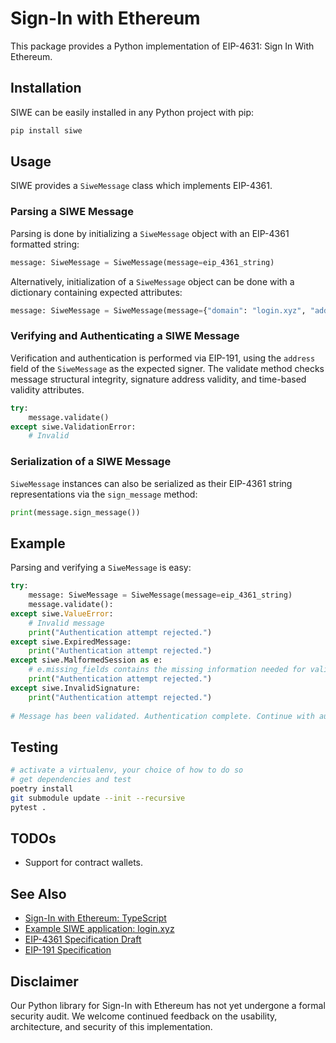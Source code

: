 # Sign-In with Ethereum

This package provides a Python implementation of EIP-4631: Sign In With Ethereum.

## Installation

SIWE can be easily installed in any Python project with pip:

```bash
pip install siwe
```

## Usage

SIWE provides a `SiweMessage` class which implements EIP-4361.

### Parsing a SIWE Message

Parsing is done by initializing a `SiweMessage` object with an EIP-4361 formatted string:

``` python
message: SiweMessage = SiweMessage(message=eip_4361_string)
```

Alternatively, initialization of a `SiweMessage` object can be done with a dictionary containing expected attributes:

``` python
message: SiweMessage = SiweMessage(message={"domain": "login.xyz", "address": "0x1234...", ...})
```

### Verifying and Authenticating a SIWE Message

Verification and authentication is performed via EIP-191, using the `address` field of the `SiweMessage` as the expected signer. The validate method checks message structural integrity, signature address validity, and time-based validity attributes. 

``` python
try:
    message.validate()
except siwe.ValidationError:
    # Invalid
```

### Serialization of a SIWE Message

`SiweMessage` instances can also be serialized as their EIP-4361 string representations via the `sign_message` method:

``` python
print(message.sign_message())
```

## Example

Parsing and verifying a `SiweMessage` is easy:

``` python
try:
    message: SiweMessage = SiweMessage(message=eip_4361_string)
    message.validate():
except siwe.ValueError:
    # Invalid message
    print("Authentication attempt rejected.")
except siwe.ExpiredMessage:
    print("Authentication attempt rejected.")
except siwe.MalformedSession as e:
    # e.missing_fields contains the missing information needed for validation
    print("Authentication attempt rejected.")
except siwe.InvalidSignature:
    print("Authentication attempt rejected.")
    
# Message has been validated. Authentication complete. Continue with authorization/other.
```

## Testing

```bash
# activate a virtualenv, your choice of how to do so
# get dependencies and test
poetry install
git submodule update --init --recursive
pytest .
```

## TODOs

- Support for contract wallets.

## See Also

- [Sign-In with Ethereum: TypeScript](https://github.com/spruceid/siwe)
- [Example SIWE application: login.xyz](https://login.xyz)
- [EIP-4361 Specification Draft](https://eips.ethereum.org/EIPS/eip-4361)
- [EIP-191 Specification](https://eips.ethereum.org/EIPS/eip-191)

## Disclaimer

Our Python library for Sign-In with Ethereum has not yet undergone a formal
security audit. We welcome continued feedback on the usability, architecture,
and security of this implementation.
